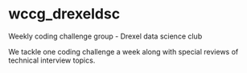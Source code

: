 # wccg_drexeldsc
Weekly coding challenge group - Drexel data science club

We tackle one coding challenge a week along with special reviews of technical interview topics.
